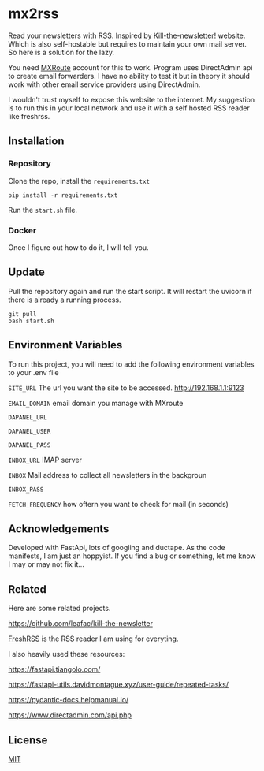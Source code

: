 
# mx2rss

Read your newsletters with RSS. Inspired by [Kill-the-newsletter!](https://kill-the-newsletter.com/) website. 
Which is also self-hostable but requires to maintain your own mail server. So here is a solution for the lazy.

You need [MXRoute](https://mxroute.com/) account for this to work.
Program uses DirectAdmin api to create email forwarders. 
I have no ability to test it but in theory it should work with other email service providers using DirectAdmin.

I wouldn't trust myself to expose this website to the internet. My suggestion is to run this in your local network
and use it with a self hosted RSS reader like freshrss.


## Installation 

### Repository

Clone the repo, install the `requirements.txt`

    pip install -r requirements.txt


Run the `start.sh` file.

### Docker

Once I figure out how to do it, I will tell you.

## Update

Pull the repository again and run the start script. It will restart the uvicorn if there is already a running process.

    git pull
    bash start.sh
    
## Environment Variables

To run this project, you will need to add the following environment variables to your .env file

`SITE_URL`  The url you want the site to be accessed. http://192.168.1.1:9123

`EMAIL_DOMAIN`  email domain you manage with MXroute

`DAPANEL_URL`   

`DAPANEL_USER`

`DAPANEL_PASS`

`INBOX_URL`  IMAP server

`INBOX` Mail address to collect all newsletters in the backgroun

`INBOX_PASS`

`FETCH_FREQUENCY` how oftern you want to check for mail (in seconds)



  
## Acknowledgements

Developed with FastApi, lots of googling and ductape. As the code manifests, I am just an hoppyist.
If you find a bug or something, let me know I may or may not fix it...

## Related

Here are some related projects.

https://github.com/leafac/kill-the-newsletter

[FreshRSS](https://freshrss.org/) is the RSS reader I am using for everyting.

I also heavily used these resources:

https://fastapi.tiangolo.com/

https://fastapi-utils.davidmontague.xyz/user-guide/repeated-tasks/

https://pydantic-docs.helpmanual.io/

https://www.directadmin.com/api.php




  
## License

[MIT](https://choosealicense.com/licenses/mit/)

  